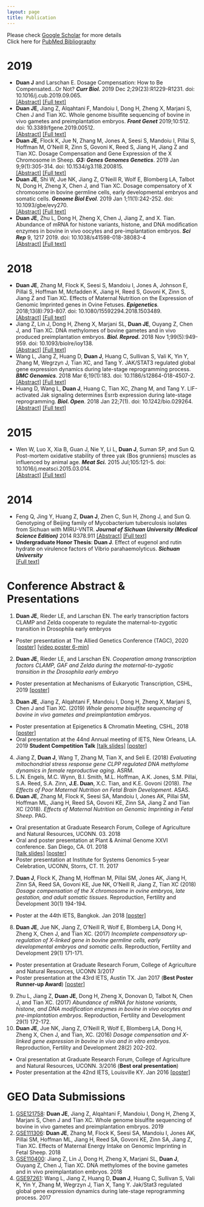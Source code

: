 ```yaml
---
layout: page
title: Publication 
---
```


Please check [Google Scholar][google scholar] for more details  
Click here for [PubMed Bibliography][pubMed]  

[google scholar]:https://scholar.google.com/citations?user=TpENjCMAAAAJ&hl=en
[pubMed]:https://www.ncbi.nlm.nih.gov/myncbi/14SweeSYJLAQf/bibliography/public/


# 2019

* **Duan J** and Larschan E. Dosage Compensation: How to Be Compensated…Or Not? _**Curr Biol.**_ 2019 Dec 2;29(23):R1229-R1231. doi: 10.1016/j.cub.2019.09.065.  
[[Abstract]](https://www.ncbi.nlm.nih.gov/pubmed/31794753/) [[Full text]](publication/CurrentBiology_Dispatches2019.pdf)
*	**Duan JE**, Jiang Z, Alqahtani F, Mandoiu I, Dong H, Zheng X, Marjani S, Chen J and Tian XC. Whole genome bisulfite sequencing of bovine in vivo gametes and preimplantation embryos. _**Front Genet**_ 2019;10:512. doi: 10.3389/fgene.2019.00512.  
[[Abstract]](https://www.ncbi.nlm.nih.gov/pubmed/31191619/) [[Full text]](publication/Frontier_in_genetics_WGBS_bovineEmbryos2019.pdf)
*	**Duan JE**, Flock K, Jue N, Zhang M, Jones A, Seesi S, Mandoiu I, Pillai S, Hoffman M, O’Neill R, Zinn S, Govoni K, Reed S, Jiang H, Jiang Z and Tian XC. Dosage Compensation and Gene Expression of the X Chromosome in Sheep. _**G3: Genes Genomes Genetics**_. 2019 Jan 9;9(1):305-314. doi: 10.1534/g3.118.200815.  
[[Abstract]](https://www.ncbi.nlm.nih.gov/pubmed/30482800/) [[Full text]](publication/G3_X_dosageCompensation_Sheep.pdf)
*	**Duan JE**, Shi W, Jue NK, Jiang Z, O’Neill R, Wolf E, Blomberg LA, Talbot N, Dong H, Zheng X, Chen J, and Tian XC. Dosage compensatory of X chromosome in bovine germline cells, early developmental embryos and somatic cells. _**Genome Biol Evol**_. 2019 Jan 1;11(1):242-252. doi: 10.1093/gbe/evy270.  
[[Abstract]](https://www.ncbi.nlm.nih.gov/pubmed/30566637/) [[Full text]](publication/GBE_X_dosageCompensation_BovineEmbryo.pdf) 
*	**Duan JE**, Zhu L, Dong H, Zheng X, Chen J, Jiang Z, and X. Tian. Abundance of mRNA for histone variants, histone, and DNA modification enzymes in bovine in vivo oocytes and pre-implantation embryos. _**Sci Rep**_ 9, 1217 2019. doi: 10.1038/s41598-018-38083-4  
[[Abstract]](https://www.nature.com/articles/s41598-018-38083-4) [[Full text]](publication/ScientificReports_Bovine_HistoneGenes_rna-seq.pdf)

# 2018

* **Duan JE**, Zhang M, Flock K, Seesi S, Mandoiu I, Jones A, Johnson E, Pillai S, Hoffman M, Mcfadden K, Jiang H, Reed S, Govoni K, Zinn S, Jiang Z and Tian XC. Effects of Maternal Nutrition on the Expression of Genomic Imprinted genes in Ovine Fetuses. _**Epigenetics**._ 2018;13(8):793-807. doi: 10.1080/15592294.2018.1503489.  
[[Abstract]](https://www.ncbi.nlm.nih.gov/pubmed/30051747/) [[Full text]](publication/Epigenetics-sheep_imprinted_gene.pdf) 
* Jiang Z, Lin J, Dong H, Zheng X, Marjani SL, **Duan JE**, Ouyang Z, Chen J, and Tian XC. DNA methylomes of bovine gametes and in vivo produced preimplantation embryos. _**Biol. Reprod.**_ 2018 Nov 1;99(5):949-959. doi: 10.1093/biolre/ioy138.    
[[Abstract]](https://www.ncbi.nlm.nih.gov/pubmed/29912291/) 
[[Full text]](publication/BiolOfRepro_RRBS_bovineEmbryo.pdf) 
*	Wang L, Jiang Z, Huang D, **Duan J**, Huang C, Sullivan S, Vali K, Yin Y, Zhang M, Wegrzyn J, Tian XC, and Tang Y. JAK/STAT3 regulated global gene expression dynamics during late-stage reprogramming process. _**BMC Genomics**_. 2018 Mar 6;19(1):183. doi: 10.1186/s12864-018-4507-2.  
[[Abstract]](https://www.ncbi.nlm.nih.gov/pubmed/29510661/) 
[[Full text]](publication/BMC_Genomics_JAK-STAT3.pdf) 
*	Huang D, Wang L, **Duan J**, Huang C, Tian XC, Zhang M, and Tang Y. LIF-activated Jak signaling determines Esrrb expression during late-stage reprogramming. _**Biol. Open**_. 2018 Jan 22;7(1). doi: 10.1242/bio.029264.  [[Abstract]](https://www.ncbi.nlm.nih.gov/pubmed/29212799/) 
[[Full text]](publication/BiologyOpen_LIF_activated_JAK.pdf)

# 2015

*	Wen W, Luo X, Xia B, Guan J, Nie Y, Li L, **Duan J**, Suman SP, and Sun Q. Post-mortem oxidative stability of three yak (Bos grunniens) muscles as influenced by animal age. _**Meat Sci.**_ 2015 Jul;105:121-5. doi: 10.1016/j.meatsci.2015.03.014.  
[[Abstract]](https://www.ncbi.nlm.nih.gov/pubmed/25839885/) 
[[Full text]](publication/meatscience_yak_muscle_by_age.pdf)
 
# 2014

*	Feng Q, Jing Y, Huang Z, **Duan J**, Zhen C, Sun H, Zhong J, and Sun Q. Genotyping of Beijing family of Mycobacterium tuberculosis isolates from Sichuan with MIRU-VNTR. _**Journal of Sichuan University (Medical Science Edition)**_ 2014 R378.911
[[Abstract]](http://gb.oversea.cnki.net/KCMS/detail/detail.aspx?filename=SCDX201404036&dbcode=CJFD&dbname=CJFD2014) 
[[Full text]](publication/Genotyping_TB_with_MIRU-VNTR_Chinese.pdf)  
*	**Undergraduate Honor Thesis**: **Duan J**. Effect of eugenol and rutin hydrate on virulence factors of Vibrio parahaemolyticus. _**Sichuan University**_  
[[Full text]](publication/undergrad_thesis.pdf) 

# Conference Abstract & Presentations
1. **Duan JE**, Rieder LE, and Larschan EN. The early transcription factors CLAMP and Zelda cooperate to regulate the maternal-to-zygotic transition in Drosophila early embryos
  * Poster presentation at The Allied Genetics Conference (TAGC), 2020 [[poster]](posters/TAGC_2020.pdf) [[video poster 6-min]](https://tagc2020.figshare.com/articles/CLAMP_and_Zelda_Synergistically_Regulate_Transcription_during_Drosophila_Zygotic_Genome_Activation/12150342/1)  
2.	**Duan JE**, Rieder LE, and Larschan EN. _Cooperation among transcription factors CLAMP, GAF and Zelda during the maternal-to-zygotic transition in the Drosophila early embryo_
 * Poster presentation at Mechanisms of Eukaryotic Transcription, CSHL, 2019 [[poster]](posters/CSHL_2019.pdf)
3.	**Duan JE**, Jiang Z, Alqahtani F, Mandoiu I, Dong H, Zheng X, Marjani S, Chen J and Tian XC. (2019) _Whole genome bisulfite sequencing of bovine in vivo gametes and preimplantation embryos_.
 * Poster presentation at Epigenetics & Chromatin Meeting, CSHL, 2018 [[poster]](posters/CSHL_2018.pdf)
 * Oral presentation at the 44nd Annual meeting of IETS, New Orleans, LA. 2019 **Student Competition Talk** [[talk slides]](talks/IETS_2019_talk.pdf) [[poster]](posters/IETS_2019.pdf) 
4.	Jiang Z, **Duan J**, Wang T, Zhang M, Tian X, and Seli E. (2018) _Evaluating mitochondrial stress response gene CLPP regulated DNA methylome dynamics in female reproductive aging_. ASRM.  
5.	L.N. Engels, M.C. Wynn, B.I. Smith, M.L. Hoffman, A.K. Jones, S.M. Pillai, S.A. Reed, S.A. Zinn, **J.E. Duan**, X.C. Tian, and K.E. Govoni (2018). _The Effects of Poor Maternal Nutrition on Fetal Brain Development_. ASAS.  
6.	**Duan JE**, Zhang M, Flock K, Seesi SA, Mandoiu I, Jones AK, Pillai SM, Hoffman ML, Jiang H, Reed SA, Govoni KE, Zinn SA, Jiang Z and Tian XC (2018). _Effects of Maternal Nutrition on Genomic Imprinting in Fetal Sheep_. PAG.  
 * Oral presentation at Graduate Research Forum, College of Agriculture and Natural Resources, UCONN. 03. 2018 
 * Oral and poster presentation at Plant & Animal Genome XXVI conference. San Diego, CA. 01. 2018  
 [[talk slides]](talks/PAG_2018.pdf) [[poster]](posters/PAG_2018.pdf) 
 * Poster presentation at Institute for Systems Genomics 5-year Celebration, UCONN, Storrs, CT. 11. 2017  
7.	**Duan J**, Flock K, Zhang M, Hoffman M, Pillai SM, Jones AK, Jiang H, Zinn SA, Reed SA, Govoni KE, Jue NK, O’Neill R, Jiang Z, Tian XC (2018) _Dosage compensation of the X chromosome in ovine embryos, late gestation, and adult somatic tissues_. Reproduction, Fertility and Development 30(1) 194-194.  
 * Poster at the 44th IETS, Bangkok. Jan 2018 [[poster]](posters/IETS_2018.pdf)
8.	**Duan JE**, Jue NK, Jiang Z, O’Neill R, Wolf E, Blomberg LA, Dong H, Zheng X, Chen J, and Tian XC. (2017) _Incomplete compensatory up-regulation of X-linked gene in bovine germline cells, early developmental embryos and somatic cells_. Reproduction, Fertility and Development 29(1) 171-171.
 * Poster presentation at Graduate Research Forum, College of Agriculture and Natural Resources, UCONN 3/2017
 * Poster presentation at the 43rd IETS, Austin TX. Jan 2017 (**Best Poster Runner-up Award**) [[poster]](posters/IETS_2017.pdf)  
9.	Zhu L, Jiang Z, **Duan JE**, Dong H, Zheng X, Donovan D, Talbot N, Chen J, and Tian XC. (2017) _Abundance of mRNA for histone variants, histone, and DNA modification enzymes in bovine in vivo oocytes and pre-implantation embryos_. Reproduction, Fertility and Development 29(1) 172-172.  
10.	**Duan JE**, Jue NK, Jiang Z, O’Neill R, Wolf E, Blomberg LA, Dong H, Zheng X, Chen J, and Tian, XC. (2016) _Dosage compensation and X-linked gene expression in bovine in vivo and in vitro embryos_. Reproduction, Fertility and Development 28(2) 202-202.  
 * Oral presentation at Graduate Research Forum, College of Agriculture and Natural Resources, UCONN. 3/2016 (**Best oral presentation**)
 * Poster presentation at the 42nd IETS, Louisville KY. Jan 2016 [[poster]](posters/IETS_2016.pdf)

# GEO Data Submissions
1.	[GSE121758](https://www.ncbi.nlm.nih.gov/geo/query/acc.cgi?acc=GSE121758): **Duan JE**, Jiang Z, Alqahtani F, Mandoiu I, Dong H, Zheng X, Marjani S, Chen J and Tian XC. Whole genome bisulfite sequencing of bovine in vivo gametes and preimplantation embryos. 2019  
2.	[GSE111306](https://www.ncbi.nlm.nih.gov/geo/query/acc.cgi?acc=GSE111306): **Duan JE**, Zhang M, Flock K, Seesi SA, Mandoiu I, Jones AK, Pillai SM, Hoffman ML, Jiang H, Reed SA, Govoni KE, Zinn SA, Jiang Z, Tian XC. Effects of Maternal Energy Intake on Genomic Imprinting in Fetal Sheep. 2018  
3.	[GSE110400](https://www.ncbi.nlm.nih.gov/geo/query/acc.cgi?acc=GSE110400): Jiang Z, Lin J, Dong H, Zheng X, Marjani SL, **Duan J**, Ouyang Z, Chen J, Tian XC. DNA methylomes of the bovine gametes and in vivo preimplantation embryos. 2018  
4.	[GSE97261](https://www.ncbi.nlm.nih.gov/geo/query/acc.cgi?acc=GSE97261): Wang L, Jiang Z, Huang D, **Duan J**, Huang C, Sullivan S, Vali K, Yin Y, Zhang M, Wegrzyn J, Tian X, Tang Y. Jak/Stat3 regulated global gene expression dynamics during late-stage reprogramming process. 2017
